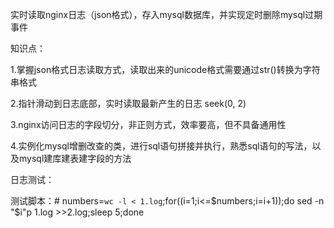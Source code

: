 

实时读取nginx日志（json格式），存入mysql数据库，并实现定时删除mysql过期事件

知识点：

1.掌握json格式日志读取方式，读取出来的unicode格式需要通过str()转换为字符串格式

2.指针滑动到日志底部，实时读取最新产生的日志 seek(0, 2)

3.nginx访问日志的字段切分，非正则方式，效率要高，但不具备通用性

4.实例化mysql增删改查的类，进行sql语句拼接并执行，熟悉sql语句的写法，以及mysql建库建表建字段的方法

日志测试：

测试脚本：# numbers=`wc -l < 1.log`;for((i=1;i<=$numbers;i=i+1));do sed -n "$i"p 1.log >>2.log;sleep 5;done

